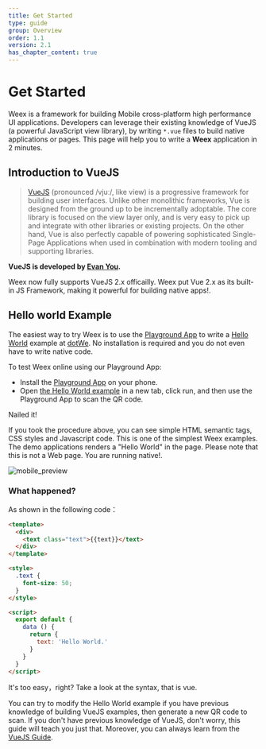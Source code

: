```yaml
---
title: Get Started
type: guide
group: Overview
order: 1.1
version: 2.1
has_chapter_content: true
---
```


# Get Started

Weex is a framework for building Mobile cross-platform high performance UI applications. Developers can leverage their existing knowledge of VueJS (a powerful JavaScript view library), by writing `*.vue` files to build native applications or pages. This page will help you to write a **Weex** application in 2 minutes.

## Introduction to VueJS

>[VueJS](https://vuejs.org/) (pronounced /vjuː/, like view) is a progressive framework for building user interfaces. Unlike other monolithic frameworks, Vue is designed from the ground up to be incrementally adoptable. The core library is focused on the view layer only, and is very easy to pick up and integrate with other libraries or existing projects. On the other hand, Vue is also perfectly capable of powering sophisticated Single-Page Applications when used in combination with modern tooling and supporting libraries.

**VueJS is developed by [Evan You](https://twitter.com/youyuxi).**

Weex now fully supports VueJS 2.x officailly. Weex put Vue 2.x as its built-in JS Framework, making it powerful for building native apps!.

## Hello world Example

The easiest way to try Weex is to use the [Playground App](../playground.html) to write a [Hello World](http://dotwe.org/vue/4d5a0471ece3daabd4681bc6d703c4c1) example at [dotWe](http://dotwe.org). No installation is required and you do not even have to write native code.

To test Weex online using our Playground App:

- Install the [Playground App](../playground.html) on your phone.
- Open [the Hello World example](http://dotwe.org/vue/4d5a0471ece3daabd4681bc6d703c4c1) in a new tab, click run, and then use the Playground App to scan the QR code.

Nailed it!

If you took the procedure above, you can see simple HTML semantic tags, CSS styles and Javascript code. This is one of the simplest Weex examples. The demo applications renders a "Hello World" in the page. Please note that this is not a Web page. You are running native!.

![mobile_preview](https://img.alicdn.com/tps/TB1Ymw3OpXXXXcvXpXXXXXXXXXX-500-1013.jpg)

### What happened?

As shown in the following code：

```html
<template>
  <div>
    <text class="text">{{text}}</text>
  </div>
</template>

<style>
  .text {
    font-size: 50;
  }
</style>

<script>
  export default {
    data () {
      return {
        text: 'Hello World.'
      }
    }
  }
</script>
```

It's too easy，right? Take a look at the syntax, that is vue.

You can try to modify the Hello World example if you have previous knowledge of building VueJS examples, then generate a new QR code to scan. If you don't have previous knowledge of VueJS, don't worry, this guide will teach you just that. Moreover, you can always learn from the [VueJS Guide](https://vuejs.org/v2/guide).

